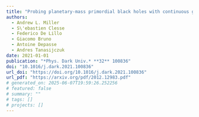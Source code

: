 ```yaml
---
title: "Probing planetary-mass primordial black holes with continuous gravitational waves"
authors:
  - Andrew L. Miller
  - S\'ebastien Clesse
  - Federico De Lillo
  - Giacomo Bruno
  - Antoine Depasse
  - Andres Tanasijczuk
date: 2021-01-01
publication: "*Phys. Dark Univ.* **32** 100836"
doi: "10.1016/j.dark.2021.100836"
url_doi: "https://doi.org/10.1016/j.dark.2021.100836"
url_pdf: "https://arxiv.org/pdf/2012.12983.pdf"
# generated_on: 2025-06-07T19:59:26.252256
# featured: false
# summary: ""
# tags: []
# projects: []
---
```

